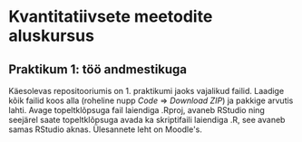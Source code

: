 # Kvantitatiivsete meetodite aluskursus
## Praktikum 1: töö andmestikuga

Käesolevas repositooriumis on 1. praktikumi jaoks vajalikud failid. Laadige kõik failid koos alla (roheline nupp *Code* => *Download ZIP*) ja pakkige arvutis lahti. Avage topeltklõpsuga fail laiendiga .Rproj, avaneb RStudio ning seejärel saate topeltklõpsuga avada ka skriptifaili laiendiga .R, see avaneb samas RStudio aknas. Ülesannete leht on Moodle's.
